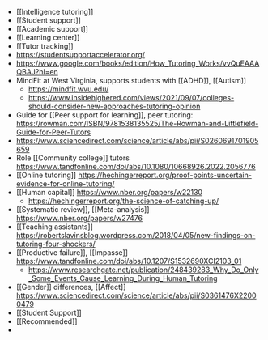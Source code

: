 - [[Intelligence tutoring]]
- [[Student support]]
- [[Academic support]]
- [[Learning center]]
- [[Tutor tracking]]
- https://studentsupportaccelerator.org/
- https://www.google.com/books/edition/How_Tutoring_Works/vvQuEAAAQBAJ?hl=en
- MindFit at West Virginia, supports students with [[ADHD]], [[Autism]]
	- https://mindfit.wvu.edu/
	- https://www.insidehighered.com/views/2021/09/07/colleges-should-consider-new-approaches-tutoring-opinion
- Guide for [[Peer support for learning]], peer tutoring: https://rowman.com/ISBN/9781538135525/The-Rowman-and-Littlefield-Guide-for-Peer-Tutors
- https://www.sciencedirect.com/science/article/abs/pii/S0260691701905659
- Role [[Community college]] tutors https://www.tandfonline.com/doi/abs/10.1080/10668926.2022.2056776
- [[Online tutoring]] https://hechingerreport.org/proof-points-uncertain-evidence-for-online-tutoring/
- [[Human capital]] https://www.nber.org/papers/w22130
	- https://hechingerreport.org/the-science-of-catching-up/
- [[Systematic review]], [[Meta-analysis]] https://www.nber.org/papers/w27476
- [[Teaching assistants]] https://robertslavinsblog.wordpress.com/2018/04/05/new-findings-on-tutoring-four-shockers/
- [[Productive failure]], [[Impasse]] https://www.tandfonline.com/doi/abs/10.1207/S1532690XCI2103_01
	- https://www.researchgate.net/publication/248439283_Why_Do_Only_Some_Events_Cause_Learning_During_Human_Tutoring
- [[Gender]] differences, [[Affect]] https://www.sciencedirect.com/science/article/abs/pii/S0361476X22000479
- [[Student Support]]
- [[Recommended]]
-